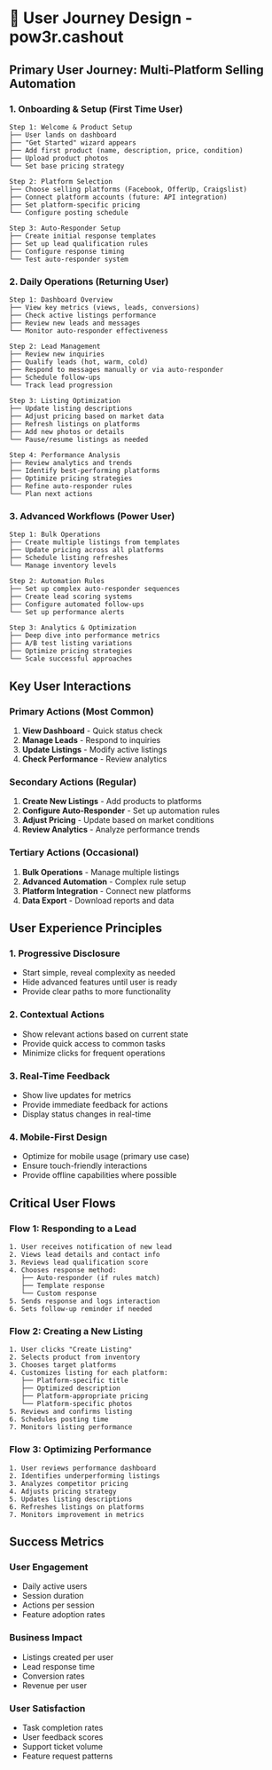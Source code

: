 # 🎯 User Journey Design - pow3r.cashout

## **Primary User Journey: Multi-Platform Selling Automation**

### **1. Onboarding & Setup (First Time User)**
```
Step 1: Welcome & Product Setup
├── User lands on dashboard
├── "Get Started" wizard appears
├── Add first product (name, description, price, condition)
├── Upload product photos
└── Set base pricing strategy

Step 2: Platform Selection
├── Choose selling platforms (Facebook, OfferUp, Craigslist)
├── Connect platform accounts (future: API integration)
├── Set platform-specific pricing
└── Configure posting schedule

Step 3: Auto-Responder Setup
├── Create initial response templates
├── Set up lead qualification rules
├── Configure response timing
└── Test auto-responder system
```

### **2. Daily Operations (Returning User)**
```
Step 1: Dashboard Overview
├── View key metrics (views, leads, conversions)
├── Check active listings performance
├── Review new leads and messages
└── Monitor auto-responder effectiveness

Step 2: Lead Management
├── Review new inquiries
├── Qualify leads (hot, warm, cold)
├── Respond to messages manually or via auto-responder
├── Schedule follow-ups
└── Track lead progression

Step 3: Listing Optimization
├── Update listing descriptions
├── Adjust pricing based on market data
├── Refresh listings on platforms
├── Add new photos or details
└── Pause/resume listings as needed

Step 4: Performance Analysis
├── Review analytics and trends
├── Identify best-performing platforms
├── Optimize pricing strategies
├── Refine auto-responder rules
└── Plan next actions
```

### **3. Advanced Workflows (Power User)**
```
Step 1: Bulk Operations
├── Create multiple listings from templates
├── Update pricing across all platforms
├── Schedule listing refreshes
└── Manage inventory levels

Step 2: Automation Rules
├── Set up complex auto-responder sequences
├── Create lead scoring systems
├── Configure automated follow-ups
└── Set up performance alerts

Step 3: Analytics & Optimization
├── Deep dive into performance metrics
├── A/B test listing variations
├── Optimize pricing strategies
└── Scale successful approaches
```

## **Key User Interactions**

### **Primary Actions (Most Common)**
1. **View Dashboard** - Quick status check
2. **Manage Leads** - Respond to inquiries
3. **Update Listings** - Modify active listings
4. **Check Performance** - Review analytics

### **Secondary Actions (Regular)**
1. **Create New Listings** - Add products to platforms
2. **Configure Auto-Responder** - Set up automation rules
3. **Adjust Pricing** - Update based on market conditions
4. **Review Analytics** - Analyze performance trends

### **Tertiary Actions (Occasional)**
1. **Bulk Operations** - Manage multiple listings
2. **Advanced Automation** - Complex rule setup
3. **Platform Integration** - Connect new platforms
4. **Data Export** - Download reports and data

## **User Experience Principles**

### **1. Progressive Disclosure**
- Start simple, reveal complexity as needed
- Hide advanced features until user is ready
- Provide clear paths to more functionality

### **2. Contextual Actions**
- Show relevant actions based on current state
- Provide quick access to common tasks
- Minimize clicks for frequent operations

### **3. Real-Time Feedback**
- Show live updates for metrics
- Provide immediate feedback for actions
- Display status changes in real-time

### **4. Mobile-First Design**
- Optimize for mobile usage (primary use case)
- Ensure touch-friendly interactions
- Provide offline capabilities where possible

## **Critical User Flows**

### **Flow 1: Responding to a Lead**
```
1. User receives notification of new lead
2. Views lead details and contact info
3. Reviews lead qualification score
4. Chooses response method:
   ├── Auto-responder (if rules match)
   ├── Template response
   └── Custom response
5. Sends response and logs interaction
6. Sets follow-up reminder if needed
```

### **Flow 2: Creating a New Listing**
```
1. User clicks "Create Listing"
2. Selects product from inventory
3. Chooses target platforms
4. Customizes listing for each platform:
   ├── Platform-specific title
   ├── Optimized description
   ├── Platform-appropriate pricing
   └── Platform-specific photos
5. Reviews and confirms listing
6. Schedules posting time
7. Monitors listing performance
```

### **Flow 3: Optimizing Performance**
```
1. User reviews performance dashboard
2. Identifies underperforming listings
3. Analyzes competitor pricing
4. Adjusts pricing strategy
5. Updates listing descriptions
6. Refreshes listings on platforms
7. Monitors improvement in metrics
```

## **Success Metrics**

### **User Engagement**
- Daily active users
- Session duration
- Actions per session
- Feature adoption rates

### **Business Impact**
- Listings created per user
- Lead response time
- Conversion rates
- Revenue per user

### **User Satisfaction**
- Task completion rates
- User feedback scores
- Support ticket volume
- Feature request patterns
